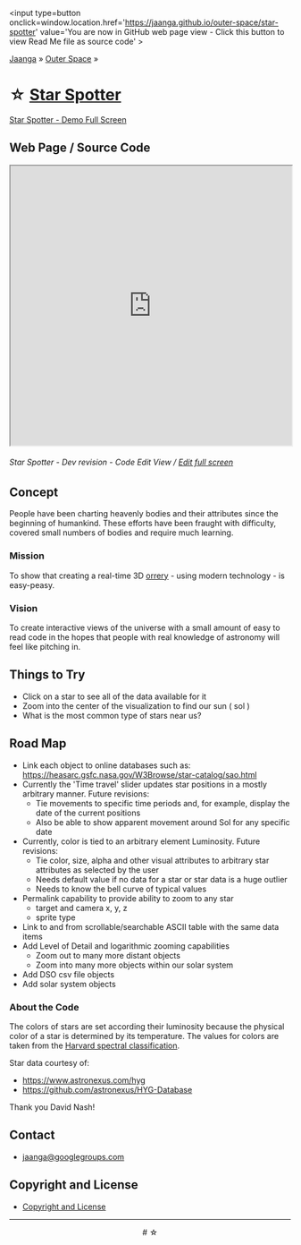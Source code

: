 <span style=display:none; >[You are now in GitHub source code view - click this link to view Read Me file as a web page]( https://jaanga.github.io/outer-space/star-spotter/ "View file as a web page." ) </span>
<input type=button onclick=window.location.href='https://jaanga.github.io/outer-space/star-spotter' value='You are now in GitHub web page view - Click this button to view Read Me file as source code' >

[Jaanga]( https://jaanga.github.io/ ) &raquo; [Outer Space]( https://jaanga.github.io/outer-space ) &raquo;

&star; [Star Spotter]( index.html )
===

[Star Spotter - Demo Full Screen]( https://jaanga.github.io/outer-space/star-spotter/dev/ )

## Web Page / Source Code

<iframe class=ifr src=https://jaanga.github.io/cookbook-html/templates/code-edit-view/code-edit-view-r2.html#https://jaanga.github.io/outer-space/star-spotter/star-spotter-r1.html width=100% height=500px></iframe>

###### _Star Spotter - Dev revision - Code Edit View_ / [Edit full screen]( https://jaanga.github.io/cookbook-html/templates/code-edit-view/code-edit-view-r2.html#https://jaanga.github.io/outer-space/star-spotter/star-spotter-r1.html )



## Concept

People have been charting heavenly bodies and their attributes since the beginning of humankind.
These efforts have been fraught with difficulty, covered small numbers of bodies and require much learning.

### Mission

To show that creating a real-time 3D [orrery]( https://en.wikipedia.org/wiki/Orrery ) - using modern technology - is easy-peasy.


### Vision

To create interactive views of the universe with a small amount of easy to read code in the hopes that people with real knowledge of astronomy will feel like pitching in.



## Things to Try

* Click on a star to see all of the data available for it
* Zoom into the center of the visualization to find our sun ( sol )
* What is the most common type of stars near us?

## Road Map

* Link each object to online databases such as: <https://heasarc.gsfc.nasa.gov/W3Browse/star-catalog/sao.html>
* Currently the 'Time travel' slider updates star positions in a mostly arbitrary manner. Future revisions:
	* Tie movements to specific time periods and, for example, display the date of the current positions
	* Also be able to show apparent movement around Sol for any specific date
* Currently, color is tied to an arbitrary element Luminosity. Future revisions:
	* Tie color, size, alpha and other visual attributes to arbitrary star attributes as selected by the user
	* Needs default value if no data for a star or star data is a huge outlier
	* Needs to know the bell curve of typical values
* Permalink capability to provide ability to zoom to any star
	* target and camera x, y, z
	* sprite type
* Link to and from scrollable/searchable ASCII table with the same data items
* Add Level of Detail and logarithmic zooming capabilities
	* Zoom out to many more distant objects
	* Zoom into many more objects within our solar system
* Add DSO csv file objects
* Add solar system objects

### About the Code

The colors of stars are set according their luminosity because the physical color of a star is determined by its temperature. The values for colors are taken from the <a href='https://en.wikipedia.org/wiki/Stellar_classification#Harvard_spectral_classification'>Harvard spectral classification</a>.


Star data courtesy of:

* <https://www.astronexus.com/hyg>
* <https://github.com/astronexus/HYG-Database>

Thank you David Nash!


## Contact

* jaanga@googlegroups.com

## Copyright and License

* [Copyright and License]( https://jaanga.github.io/#https://jaanga.github.io/jaanga-copyright-and-mit-license.md )

***

<center title="dingbat" >
# <a href=javascript:window.scrollTo(0,0); style=text-decoration:none; >&star;</a>
</center>
